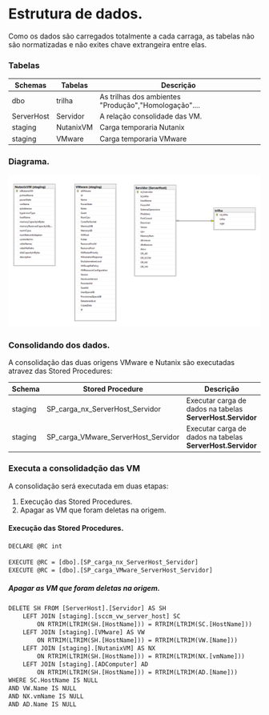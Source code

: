 # Estrutura de dados.

Como os dados são carregados totalmente a cada carraga, as tabelas não são normatizadas e não exites chave extrangeira entre elas.

### Tabelas
|Schemas  |Tabelas   |Descrição  |
|---|----|-----|
|dbo | trilha | As trilhas dos ambientes "Produção","Homologação"....|
|ServerHost | Servidor | A relação consolidade das VM. |
|staging | NutanixVM | Carga temporaria Nutanix |  
|staging | VMware    | Carga temporaria VMware |

<p></p>
<p></p>

### Diagrama.
![Alt text](../imagens/db_inventario.PNG)

### Consolidando dos dados.
A consolidação das duas origens VMware e Nutanix são executadas atravez das Stored Procedures:

|Schema  |Stored Procedure                     | Descrição    |
|--------|-------------------------------------|--------------|
|staging |SP_carga_nx_ServerHost_Servidor      | Executar carga de dados na tabelas <b>ServerHost.Servidor</b> |
|staging |SP_carga_VMware_ServerHost_Servidor  | Executar carga de dados na tabelas <b>ServerHost.Servidor</b> |


### Executa a consolidadção das VM
A consolidação será executada em duas etapas:

1. Execução das Stored Procedures.
2. Apagar as VM que foram deletas na origem.


#### Execução das Stored Procedures.
````
DECLARE @RC int

EXECUTE @RC = [dbo].[SP_carga_nx_ServerHost_Servidor] 
EXECUTE @RC = [dbo].[SP_carga_VMware_ServerHost_Servidor] 
````

##### Apagar as VM que foram deletas na origem.
````
DELETE SH FROM [ServerHost].[Servidor] AS SH
	LEFT JOIN [staging].[sccm_vw_server_host] SC
		ON RTRIM(LTRIM(SH.[HostName])) = RTRIM(LTRIM(SC.[HostName]))
	LEFT JOIN [staging].[VMware] AS VW
		ON RTRIM(LTRIM(SH.[HostName])) = RTRIM(LTRIM(VW.[Name]))
	LEFT JOIN [staging].[NutanixVM] AS NX
		ON RTRIM(LTRIM(SH.[HostName])) = RTRIM(LTRIM(NX.[vmName]))
	LEFT JOIN [staging].[ADComputer] AD
		ON RTRIM(LTRIM(SH.[HostName])) = RTRIM(LTRIM(AD.[Name]))
WHERE SC.HostName IS NULL
AND VW.Name IS NULL
AND NX.vmName IS NULL
AND AD.Name IS NULL
````